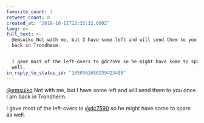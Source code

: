 ```yaml
---
favorite_count: 3
retweet_count: 0
created_at: "2018-10-11T12:33:32.000Z"
lang: en
full_text: >-
  @emsuiko Not with me, but I have some left and will send them to you once I am
  back in Trondheim. 


  I gave most of the left-overs to @dc7590 so he might have some to spare as
  well.
in_reply_to_status_id: "1050361656239423488"
---
```


[@emsuiko](https://twitter.com/emsuiko) Not with me, but I have some left and
will send them to you once I am back in Trondheim.

I gave most of the left-overs to [@dc7590](https://twitter.com/dc7590) so he
might have some to spare as well.
